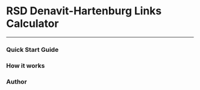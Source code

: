 # RSD Denavit-Hartenburg Links Calculator

---

### Quick Start Guide





### How it works



### Author

